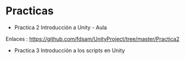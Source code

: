 # Practicas 

-  Practica 2 Introducción a Unity - Aula

Enlaces : https://github.com/fdsam/UnityProject/tree/master/Practica2

-  Practica 3 Introducción a los scripts en Unity